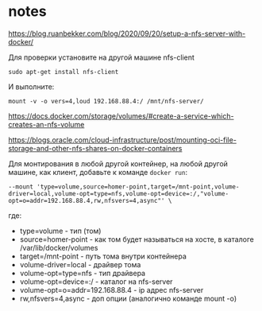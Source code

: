 # notes

https://blog.ruanbekker.com/blog/2020/09/20/setup-a-nfs-server-with-docker/

Для проверки установите на другой машине nfs-client

    sudo apt-get install nfs-client

И выполните:

    mount -v -o vers=4,loud 192.168.88.4:/ /mnt/nfs-server/


https://docs.docker.com/storage/volumes/#create-a-service-which-creates-an-nfs-volume

https://blogs.oracle.com/cloud-infrastructure/post/mounting-oci-file-storage-and-other-nfs-shares-on-docker-containers

Для монтирования в любой другой контейнер, на любой другой машине, как клиент, добавьте к команде `docker run`:

    --mount 'type=volume,source=homer-point,target=/mnt-point,volume-driver=local,volume-opt=type=nfs,volume-opt=device=:/,"volume-opt=o=addr=192.168.88.4,rw,nfsvers=4,async"' \

где:

- type=volume - тип (том)
- source=homer-point - как том будет называться на хосте, в каталоге /var/lib/docker/volumes
- target=/mnt-point - путь тома внутри контейнера
- volume-driver=local - драйвер тома
- volume-opt=type=nfs - тип драйвера
- volume-opt=device=:/ - каталог на nfs-server
- volume-opt=o=addr=192.168.88.4 - ip адрес nfs-server
- rw,nfsvers=4,async - доп опции (аналогично команде mount -o)